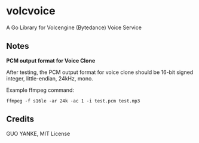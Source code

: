 # volcvoice

A Go Library for Volcengine (Bytedance) Voice Service

## Notes

**PCM output format for Voice Clone**

After testing, the PCM output format for voice clone should be 16-bit signed integer, little-endian, 24kHz, mono.

Example ffmpeg command:

```
ffmpeg -f s16le -ar 24k -ac 1 -i test.pcm test.mp3
```

## Credits

GUO YANKE, MIT License